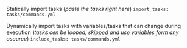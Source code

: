 Statically import tasks (*paste the tasks right here*)
`import_tasks: tasks/commands.yml`  

Dynamically import tasks with variables/tasks that can change during execution (*tasks cen be looped, skipped and use variables form any asource*)
`include_tasks: tasks/commands.yml`

